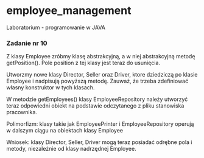 # employee_management
Laboratorium - programowanie w JAVA

### Zadanie nr 10

Z klasy Employee zróbmy klasę abstrakcyjną, a w niej abstrakcyjną metodę getPosition(). Pole position z tej klasy jest teraz do usunięcia.

Utworzmy nowe klasy Director, Seller oraz Driver, ktore dziedziczą po klasie Employee i nadpisują powyższą metodę. Zauważ, że trzeba zdefiniować własny konstruktor w tych klasach.

W metodzie getEmployees() klasy EmployeeRepository należy utworzyć teraz odpowiedni obiekt na podstawie odczytanego z pliku stanowiska pracownika.

Polimorfizm: klasy takie jak EmployeePrinter i EmployeeRepository operują w dalszym ciągu na obiektach klasy Employee

Wniosek: klasy Director, Seller, Driver mogą teraz posiadać odrębne pola i metody, niezależnie od klasy nadrzędnej Employee.
